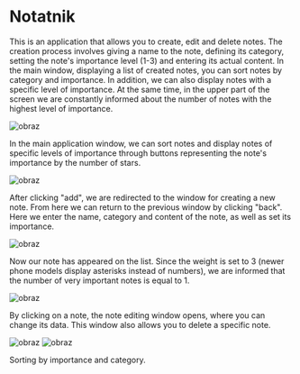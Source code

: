 # Notatnik
This is an application that allows you to create, edit and delete notes. The creation process involves giving a name to the note, defining its category, setting the note's importance level (1-3) and entering its actual content. In the main window, displaying a list of created notes, you can sort notes by category and importance. In addition, we can also display notes with a specific level of importance. At the same time, in the upper part of the screen we are constantly informed about the number of notes with the highest level of importance.

![obraz](https://github.com/Jey0204/Notatnik/assets/130754053/74eecbe8-129a-4f47-baac-249e78d016ae)

In the main application window, we can sort notes and display notes of specific levels of importance through buttons representing the note's importance by the number of stars.

![obraz](https://github.com/Jey0204/Notatnik/assets/130754053/6838b6ba-9ed0-4d15-9e4b-fc012635f15a)

After clicking "add", we are redirected to the window for creating a new note. From here we can return to the previous window by clicking "back". Here we enter the name, category and content of the note, as well as set its importance.

![obraz](https://github.com/Jey0204/Notatnik/assets/130754053/38b9ec7e-d03d-4e14-bac9-48ead71b8a4c)

Now our note has appeared on the list. Since the weight is set to 3 (newer phone models display asterisks instead of numbers), we are informed that the number of very important notes is equal to 1.

![obraz](https://github.com/Jey0204/Notatnik/assets/130754053/3a6c85cf-d2f8-4040-aec1-1fcbde4d4e0c)

By clicking on a note, the note editing window opens, where you can change its data. This window also allows you to delete a specific note.

![obraz](https://github.com/Jey0204/Notatnik/assets/130754053/e1d8fcec-f6a2-45da-8009-46c21f94aa01) 
![obraz](https://github.com/Jey0204/Notatnik/assets/130754053/22dc63da-3931-45ac-93a1-698cb9fe1a36)

Sorting by importance and category.
